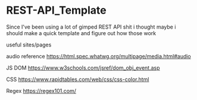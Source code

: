 # REST-API_Template

Since I've been using a lot of gimped REST API shit i thought maybe i should make a quick template and figure out how those work


useful sites/pages

audio reference
https://html.spec.whatwg.org/multipage/media.html#audio

JS DOM
https://www.w3schools.com/jsref/dom_obj_event.asp

CSS 
https://www.rapidtables.com/web/css/css-color.html

Regex
https://regex101.com/
